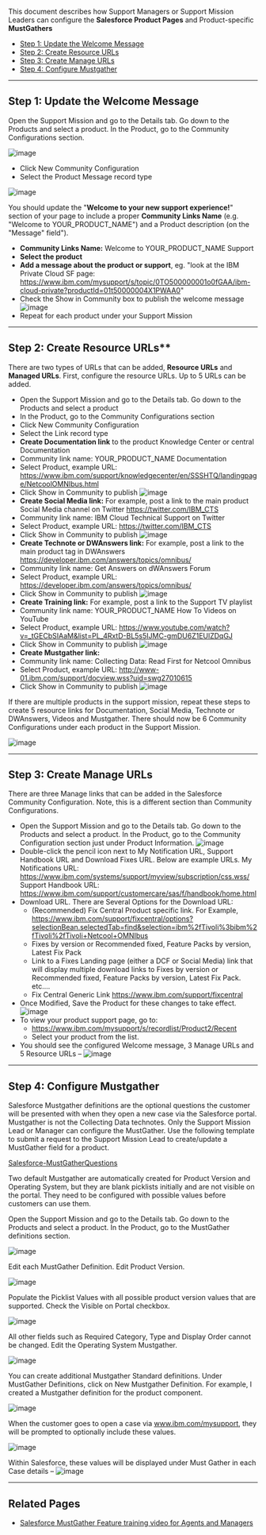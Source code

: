 
This document describes how Support Managers or Support Mission Leaders can configure the **Salesforce Product Pages** and Product-specific **MustGathers**

* [Step 1: Update the Welcome Message](/dba-support/DBA-Education/#/DBA-Education/process/management/mustGathers#welcome)
* [Step 2: Create Resource URLs](/dba-support/DBA-Education/#/DBA-Education/process/management/mustGathers#urls)
* [Step 3: Create Manage URLs](/dba-support/DBA-Education/#/DBA-Education/process/management/mustGathers#manage)
* [Step 4: Configure Mustgather](/dba-support/DBA-Education/#/DBA-Education/process/management/mustGathers#configure)



---

## <a id="welcome" name="welcome"></a>Step 1: Update the Welcome Message

Open the Support Mission and go to the Details tab. Go down to the Products and select a product. In the Product, go to the Community Configurations section.

![image](https://media.github.ibm.com/user/40285/files/befb5106-ca3e-11e8-8bae-e75900d161e0)

- Click New Community Configuration
- Select the Product Message record type

![image](https://media.github.ibm.com/user/40285/files/d50bdeac-ca3e-11e8-9c2f-2b467a8f5264)

You should update the "**Welcome to your new support experience!**" section of your page to include a proper **Community Links Name** (e.g. "Welcome to YOUR_PRODUCT_NAME") and a Product description (on the "Message" field").

- **Community Links Name:** Welcome to YOUR_PRODUCT_NAME Support
- **Select the product**
- **Add a message about the product or support**, eg. "look at the IBM Private Cloud SF page: https://www.ibm.com/mysupport/s/topic/0TO500000001o0fGAA/ibm-cloud-private?productId=01t50000004X1PWAA0"
- Check the Show in Community box to publish the welcome message
  ![image](https://media.github.ibm.com/user/40285/files/f904e7fe-ca3e-11e8-9468-8b9edbfa687f)
- Repeat for each product under your Support Mission

---

## <a id="urls" name="urls"></a>Step 2: Create Resource URLs**

There are two types of URLs that can be added, **Resource URLs** and **Managed URLs**. First, configure the resource URLs. Up to 5 URLs can be added.

- Open the Support Mission and go to the Details tab. Go down to the Products and select a product
- In the Product, go to the Community Configurations section
- Click New Community Configuration
- Select the Link record type
- **Create Documentation link** to the product Knowledge Center or central Documentation
- Community link name: YOUR_PRODUCT_NAME Documentation
- Select Product, example URL: https://www.ibm.com/support/knowledgecenter/en/SSSHTQ/landingpage/NetcoolOMNIbus.html
- Click Show in Community to publish
  ![image](https://media.github.ibm.com/user/40285/files/27bebfa2-ca3f-11e8-9ce5-8f4268551385)
- **Create Social Media link:** For example, post a link to the main product Social Media channel on Twitter https://twitter.com/IBM_CTS
- Community link name: IBM Cloud Technical Support on Twitter
- Select Product, example URL: https://twitter.com/IBM_CTS
- Click Show in Community to publish
  ![image](https://media.github.ibm.com/user/40285/files/67193eac-ca3f-11e8-8c88-c3483d021a58)
- **Create Technote or DWAnswers link:** For example, post a link to the main product tag in DWAnswers https://developer.ibm.com/answers/topics/omnibus/
- Community link name: Get Answers on dWAnswers Forum
- Select Product, example URL: https://developer.ibm.com/answers/topics/omnibus/
- Click Show in Community to publish
  ![image](https://media.github.ibm.com/user/40285/files/70e434f0-ca3f-11e8-874c-872726dde1d5)
- **Create Training link:** For example, post a link to the Support TV playlist
- Community link name: YOUR_PRODUCT_NAME How To Videos on YouTube
- Select Product, example URL: https://www.youtube.com/watch?v=_tGECbSIAaM&list=PL_4RxtD-BL5s5IJMC-gmDU6Z1EUlZDqGJ
- Click Show in Community to publish
  ![image](https://media.github.ibm.com/user/40285/files/a8e02954-ca3f-11e8-9b44-31022326aa4d)
- **Create Mustgather link:**
- Community link name: Collecting Data: Read First for Netcool Omnibus
- Select Product, example URL: http://www-01.ibm.com/support/docview.wss?uid=swg27010615
- Click Show in Community to publish
  ![image](https://media.github.ibm.com/user/40285/files/07d2403c-ca45-11e8-954c-c06a6e1a504b)

If there are multiple products in the support mission, repeat these steps to create 5 resource links for Documentation, Social Media, Technote or DWAnswers, Videos and Mustgather. There should now be 6 Community Configurations under each product in the Support Mission.

![image](https://media.github.ibm.com/user/40285/files/2a7d3f6a-ca45-11e8-90a3-319001fb4331)

---

## <a id="manage" name="manage"></a>Step 3: Create Manage URLs
There are three Manage links that can be added in the Salesforce Community Configuration. Note, this is a different section than Community Configurations.

- Open the Support Mission and go to the Details tab. Go down to the Products and select a product. In the Product, go to the Community Configuration section just under Product Information.
  ![image](https://media.github.ibm.com/user/40285/files/75d5128a-ca45-11e8-9706-10c95a786762)
- Double-click the pencil icon next to My Notification URL, Support Handbook URL and Download Fixes URL. Below are example URLs.
  My Notifications URL: https://www.ibm.com/systems/support/myview/subscription/css.wss/
  Support Handbook URL: https://www.ibm.com/support/customercare/sas/f/handbook/home.html
- Download URL. There are Several Options for the Download URL:
  - (Recommended) Fix Central Product specific link. For Example, https://www.ibm.com/support/fixcentral/options?selectionBean.selectedTab=find&selection=ibm%2fTivoli%3bibm%2fTivoli%2fTivoli+Netcool+OMNIbus
  -  Fixes by version or Recommended fixed, Feature Packs by version, Latest Fix Pack
  -  Link to a Fixes Landing page (either a DCF or Social Media) link that will display multiple download links to Fixes by version or Recommended fixed, Feature Packs by version, Latest Fix Pack. etc....
  -  Fix Central Generic Link https://www.ibm.com/support/fixcentral
- Once Modified, Save the Product for these changes to take effect.
  ![image](https://media.github.ibm.com/user/40285/files/c505fcc0-ca45-11e8-9ca8-d6fac467703c)
- To view your product support page, go to:
  - https://www.ibm.com/mysupport/s/recordlist/Product2/Recent
  - Select your product from the list.
- You should see the configured Welcome message, 3 Manage URLs and 5 Resource URLs –
  ![image](https://media.github.ibm.com/user/40285/files/f32fea0c-ca45-11e8-8a3d-1c2bf04458fb)

---

## <a id="configure" name="configure"></a>Step 4: Configure Mustgather
Salesforce Mustgather definitions are the optional questions the customer will be presented with when they open a new case via the Salesforce portal. Mustgather is not the Collecting Data technotes. Only the Support Mission Lead or Manager can configure the MustGather. Use the following template to submit a request to the Support Mission Lead to create/update a MustGather field for a product. 

<a href="https://apps.na.collabserv.com/files/app/file/3ae2d22a-3cc7-4e22-90b8-5561b4933241" target="_blank">Salesforce-MustGatherQuestions</a>

Two default Mustgather are automatically created for Product Version and Operating System, but they are blank picklists initially and are not visible on the portal. They need to be configured with possible values before customers can use them.

Open the Support Mission and go to the Details tab. Go down to the Products and select a product. In the Product, go to the MustGather definitions section.

![image](https://media.github.ibm.com/user/40285/files/0320224c-ca46-11e8-8609-267b9e432ffa)

Edit each MustGather Definition. Edit Product Version.

![image](https://media.github.ibm.com/user/40285/files/1013caa8-ca46-11e8-9153-c341a11112bc)

Populate the Picklist Values with all possible product version values that are supported.
Check the Visible on Portal checkbox.

![image](https://media.github.ibm.com/user/40285/files/239dce5c-ca46-11e8-9709-1696b55c80bf)

All other fields such as Required Category, Type and Display Order cannot be changed.
Edit the Operating System Mustgather.

![image](https://media.github.ibm.com/user/40285/files/3245533a-ca46-11e8-8a8c-13417f15c56f)

You can create additional Mustgather Standard definitions. Under MustGather Definitions, click on New Mustgather Definition. For example, I created a Mustgather definition for the product component.

![image](https://media.github.ibm.com/user/40285/files/40a3f300-ca46-11e8-9d4e-1a8fe85368c4)

When the customer goes to open a case via www.ibm.com/mysupport, they will be prompted to optionally include these values.

![image](https://media.github.ibm.com/user/40285/files/4cb08dac-ca46-11e8-8dd7-5ed38800d481)

Within Salesforce, these values will be displayed under Must Gather in each Case details –
![image](https://media.github.ibm.com/user/40285/files/99a4f4b2-ca47-11e8-8100-b41f7694033d)

---

## Related Pages
* <a href="https://mediacenter.ibm.com/media/t/1_1sun1g1l">Salesforce MustGather Feature training video for Agents and Managers</a>
